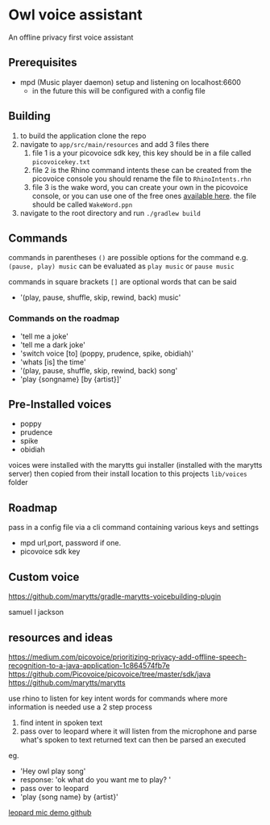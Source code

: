 # Owl voice assistant
An offline privacy first voice assistant

## Prerequisites

- mpd (Music player daemon) setup and listening on localhost:6600
  - in the future this will be configured with a config file


## Building

1. to build the application clone the repo
2. navigate to `app/src/main/resources` and add 3 files there
   1. file 1 is a your picovoice sdk key, this key should be in a file called `picovoicekey.txt`
   2. file 2 is the Rhino command intents these can be created from the picovoice console
   you should rename the file to `RhinoIntents.rhn`
   3. file 3 is the wake word, you can create your own in the picovoice console, or you can use one 
      of the free ones [available here](https://github.com/Picovoice/porcupine/tree/master/resources/keyword_files). the file should be called `WakeWord.ppn`
3. navigate to the root directory and run `./gradlew build`


## Commands
commands in parentheses `()` are possible options for the command
e.g. `(pause, play) music` can be evaluated as `play music` or `pause music`

commands in square brackets `[]` are optional words that can be said

- '(play, pause, shuffle, skip, rewind, back) music'

### Commands on the roadmap
- 'tell me a joke'
- 'tell me a dark joke'
- 'switch voice [to] (poppy, prudence, spike, obidiah)'
- 'whats [is] the time'
- '(play, pause, shuffle, skip, rewind, back) song'
- 'play {songname} [by {artist}]'

## Pre-Installed voices
- poppy
- prudence
- spike
- obidiah

voices were installed with the marytts gui installer (installed with the marytts server)
then copied from their install location to this projects `lib/voices` folder


## Roadmap

pass in a config file via a cli command containing various keys and settings
- mpd url,port, password if one.
- picovoice sdk key

## Custom voice

https://github.com/marytts/gradle-marytts-voicebuilding-plugin

samuel l jackson


## resources and ideas

https://medium.com/picovoice/prioritizing-privacy-add-offline-speech-recognition-to-a-java-application-1c864574fb7e
https://github.com/Picovoice/picovoice/tree/master/sdk/java
https://github.com/marytts/marytts



use rhino to listen for key intent words
for commands where more information is needed use a 2 step process
1. find intent in spoken text
2. pass over to leopard where it will listen from the microphone and parse what's spoken to text
   returned text can then be parsed an executed

eg.
- 'Hey owl play song'
- response: 'ok what do you want me to play? '
- pass over to leopard
- 'play {song name} by {artist}'

[leopard mic demo github](https://github.com/Picovoice/leopard/blob/master/demo/java/src/ai/picovoice/leoparddemo/MicDemo.java)
